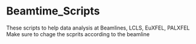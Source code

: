 # Beamtime_Scripts
These scripts to help data analysis at Beamlines, LCLS, EuXFEL, PALXFEL
Make sure to chage the scprits according to the beamline
